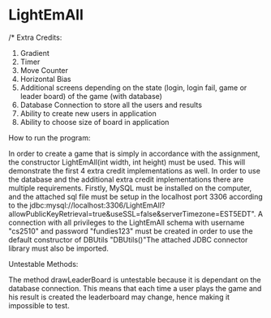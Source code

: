 # LightEmAll

/* Extra Credits:
1) Gradient
2) Timer
3) Move Counter
4) Horizontal Bias
5) Additional screens depending on the state (login, login fail, game or leader board) of the game (with database)
5) Database Connection to store all the users and results
6) Ability to create new users in application
7) Ability to choose size of board in application


How to run the program:

In order to create a game that is simply in accordance with the assignment, the constructor 
LightEmAll(int width, int height) must be used. This will demonstrate the first 4 extra credit implementations
as well.
In order to use the database and the additional extra credit implementations there are multiple requirements.
Firstly, MySQL must be installed on the computer, and the attached sql file must be setup in the localhost port 3306
according to the jdbc:mysql://localhost:3306/LightEmAll?allowPublicKeyRetrieval=true&useSSL=false&serverTimezone=EST5EDT".
A connection with all privileges to the LightEmAll schema with username "cs2510" and password "fundies123" must be
created in order to use the default constructor of DBUtils "DBUtils()"The attached JDBC connector library must also be imported.




Untestable Methods:

The method drawLeaderBoard is untestable because it is dependant on the database connection. This means that each time
a user plays the game and his result is created the leaderboard may change, hence making it impossible to test.
